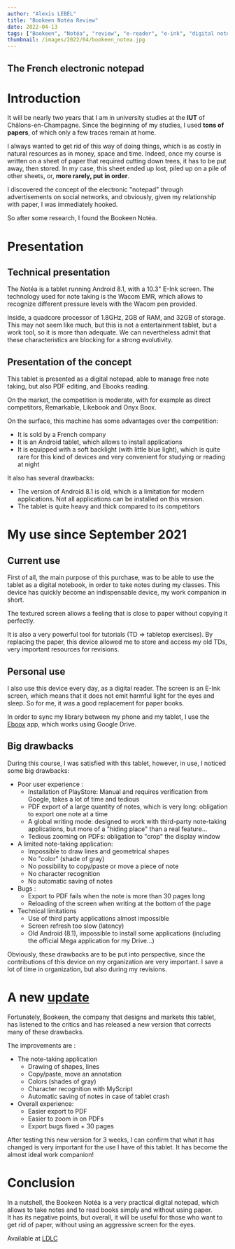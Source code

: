 ```yaml
---
author: "Alexis LEBEL"
title: "Bookeen Notéa Review"
date: 2022-04-13
tags: ["Bookeen", "Notéa", "review", "e-reader", "e-ink", "digital notebook"]
thumbnail: /images/2022/04/bookeen_notea.jpg
---
```


The French electronic notepad 
---

# Introduction

It will be nearly two years that I am in university studies at the **IUT** of Châlons-en-Champagne. Since the beginning of my studies, I used **tons of papers**, of which only a few traces remain at home. 

I always wanted to get rid of this way of doing things, which is as costly in natural resources as in money, space and time. Indeed, once my course is written on a sheet of paper that required cutting down trees, it has to be put away, then stored. In my case, this sheet ended up lost, piled up on a pile of other sheets, or, **more rarely, put in order**.

I discovered the concept of the electronic "notepad" through advertisements on social networks, and obviously, given my relationship with paper, I was immediately hooked.

So after some research, I found the Bookeen Notéa.

# Presentation

## Technical presentation

The Notéa is a tablet running Android 8.1, with a 10.3" E-Ink screen. The technology used for note taking is the Wacom EMR, which allows to recognize different pressure levels with the Wacom pen provided.

Inside, a quadcore processor of 1.8GHz, 2GB of RAM, and 32GB of storage. This may not seem like much, but this is not a entertainment tablet, but a work tool, so it is more than adequate. We can nevertheless admit that these characteristics are blocking for a strong evolutivity.

## Presentation of the concept

This tablet is presented as a digital notepad, able to manage free note taking, but also PDF editing, and Ebooks reading.

On the market, the competition is moderate, with for example as direct competitors, Remarkable, Likebook and Onyx Boox.

On the surface, this machine has some advantages over the competition:

- It is sold by a French company
- It is an Android tablet, which allows to install applications
- It is equipped with a soft backlight (with little blue light), which is quite rare for this kind of devices and very convenient for studying or reading at night

It also has several drawbacks:

- The version of Android 8.1 is old, which is a limitation for modern applications. Not all applications can be installed on this version.
- The tablet is quite heavy and thick compared to its competitors

# My use since September 2021

## Current use

First of all, the main purpose of this purchase, was to be able to use the tablet as a digital notebook, in order to take notes during my classes. This device has quickly become an indispensable device, my work companion in short. 

The textured screen allows a feeling that is close to paper without copying it perfectly.

It is also a very powerful tool for tutorials (TD => tabletop exercises). By replacing the paper, this device allowed me to store and access my old TDs, very important resources for revisions.

## Personal use

I also use this device every day, as a digital reader. The screen is an E-Ink screen, which means that it does not emit harmful light for the eyes and sleep. So for me, it was a good replacement for paper books. 

In order to sync my library between my phone and my tablet, I use the [Eboox](https://eboox.ru/) app, which works using Google Drive.

## Big drawbacks

During this course, I was satisfied with this tablet, however, in use, I noticed some big drawbacks:

- Poor user experience : 
    - Installation of PlayStore: Manual and requires verification from Google, takes a lot of time and tedious
    - PDF export of a large quantity of notes, which is very long: obligation to export one note at a time
    - A global writing mode: designed to work with third-party note-taking applications, but more of a "hiding place" than a real feature...
    - Tedious zooming on PDFs: obligation to "crop" the display window
- A limited note-taking application:
    - Impossible to draw lines and geometrical shapes
    - No "color" (shade of gray)
    - No possibility to copy/paste or move a piece of note
    - No character recognition
    - No automatic saving of notes
- Bugs :
    - Export to PDF fails when the note is more than 30 pages long
    - Reloading of the screen when writing at the bottom of the page
- Technical limitations
    - Use of third party applications almost impossible
    - Screen refresh too slow (latency)
    - Old Android (8.1), impossible to install some applications (including the official Mega application for my Drive...)

Obviously, these drawbacks are to be put into perspective, since the contributions of this device on my organization are very important. I save a lot of time in organization, but also during my revisions.

# A new [update](https://blog.bookeen.fr/2022/02/28/notea-mise-a-jour-3/)

Fortunately, Bookeen, the company that designs and markets this tablet, has listened to the critics and has released a new version that corrects many of these drawbacks.

The improvements are :
- The note-taking application
	- Drawing of shapes, lines
	- Copy/paste, move an annotation
	- Colors (shades of gray)
	- Character recognition with MyScript
	- Automatic saving of notes in case of tablet crash
- Overall experience:
	- Easier export to PDF
	- Easier to zoom in on PDFs
	- Export bugs fixed + 30 pages

After testing this new version for 3 weeks, I can confirm that what it has changed is very important for the use I have of this tablet. It has become the almost ideal work companion!

# Conclusion

In a nutshell, the Bookeen Notéa is a very practical digital notepad, which allows to take notes and to read books simply and without using paper. \
It has its negative points, but overall, it will be useful for those who want to get rid of paper, without using an aggressive screen for the eyes.

Available at [LDLC](https://www.ldlc.com/fiche/PB00463513.html)
